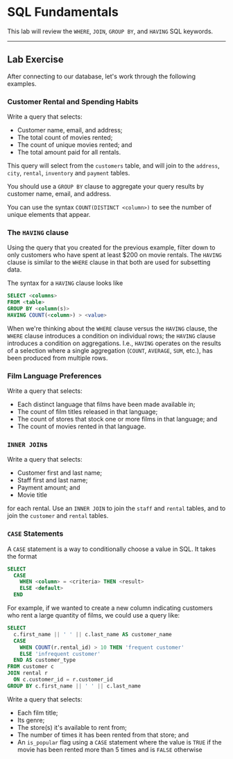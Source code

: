 # SQL Fundamentals

This lab will review the `WHERE`, `JOIN`, `GROUP BY`, and `HAVING` SQL keywords.

------

## Lab Exercise

After connecting to our database, let's work through the following examples.

### Customer Rental and Spending Habits

Write a query that selects:

  - Customer name, email, and address;
  - The total count of movies rented;
  - The count of unique movies rented; and
  - The total amount paid for all rentals.

This query will select from the `customers` table, and will join to the `address`, `city`, `rental`, `inventory` and `payment` tables.

You should use a `GROUP BY` clause to aggregate your query results by customer name, email, and address.

You can use the syntax `COUNT(DISTINCT <column>)` to see the number of unique elements that appear.


### The `HAVING` clause

Using the query that you created for the previous example, filter down to only customers who have spent at least $200 on movie rentals. The `HAVING` clause is similar to the `WHERE` clause in that both are used for subsetting data.

The syntax for a `HAVING` clause looks like

```sql
SELECT <columns>
FROM <table>
GROUP BY <column(s)>
HAVING COUNT(<column>) > <value>
```

When we're thinking about the `WHERE` clause versus the `HAVING` clause, the `WHERE` clause introduces a condition on individual rows; the `HAVING` clause introduces a condition on aggregations. I.e., `HAVING` operates on the results of a selection where a single aggregation (`COUNT`, `AVERAGE`, `SUM`, etc.), has been produced from multiple rows.


### Film Language Preferences

Write a query that selects:

  - Each distinct language that films have been made available in;
  - The count of film titles released in that language;
  - The count of stores that stock one or more films in that language; and
  - The count of movies rented in that language.


### `INNER JOIN`s

Write a query that selects:
  - Customer first and last name;
  - Staff first and last name;
  - Payment amount; and
  - Movie title

for each rental. Use an `INNER JOIN` to join the `staff` and `rental` tables, and to join the `customer` and `rental` tables.


### `CASE` Statements

A `CASE` statement is a way to conditionally choose a value in SQL. It takes the format

```sql
SELECT
  CASE
    WHEN <column> = <criteria> THEN <result>
    ELSE <default>
  END
```

For example, if we wanted to create a new column indicating customers who rent a large quantity of films, we could use a query like:

```sql
SELECT
  c.first_name || ' ' || c.last_name AS customer_name
  CASE
    WHEN COUNT(r.rental_id) > 10 THEN 'frequent customer'
    ELSE 'infrequent customer'
  END AS customer_type
FROM customer c
JOIN rental r
  ON c.customer_id = r.customer_id
GROUP BY c.first_name || ' ' || c.last_name
```

Write a query that selects:

  - Each film title;
  - Its genre;
  - The store(s) it's available to rent from;
  - The number of times it has been rented from that store; and
  - An `is_popular` flag using a `CASE` statement where the value is `TRUE` if the movie has been rented more than 5 times and is `FALSE` otherwise
